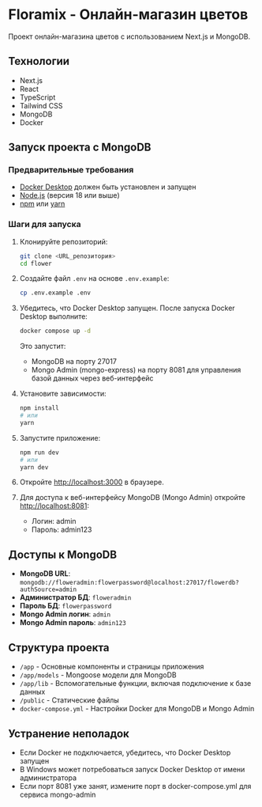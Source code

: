 # Floramix - Онлайн-магазин цветов

Проект онлайн-магазина цветов с использованием Next.js и MongoDB.

## Технологии

- Next.js
- React
- TypeScript
- Tailwind CSS
- MongoDB
- Docker

## Запуск проекта с MongoDB

### Предварительные требования

- [Docker Desktop](https://www.docker.com/products/docker-desktop/) должен быть установлен и запущен
- [Node.js](https://nodejs.org/) (версия 18 или выше)
- [npm](https://www.npmjs.com/) или [yarn](https://yarnpkg.com/)

### Шаги для запуска

1. Клонируйте репозиторий:
   ```bash
   git clone <URL_репозитория>
   cd flower
   ```

2. Создайте файл `.env` на основе `.env.example`:
   ```bash
   cp .env.example .env
   ```

3. Убедитесь, что Docker Desktop запущен. После запуска Docker Desktop выполните:
   ```bash
   docker compose up -d
   ```
   
   Это запустит:
   - MongoDB на порту 27017
   - Mongo Admin (mongo-express) на порту 8081 для управления базой данных через веб-интерфейс

4. Установите зависимости:
   ```bash
   npm install
   # или
   yarn
   ```

5. Запустите приложение:
   ```bash
   npm run dev
   # или
   yarn dev
   ```

6. Откройте [http://localhost:3000](http://localhost:3000) в браузере.

7. Для доступа к веб-интерфейсу MongoDB (Mongo Admin) откройте [http://localhost:8081](http://localhost:8081):
   - Логин: admin
   - Пароль: admin123

## Доступы к MongoDB

- **MongoDB URL**: `mongodb://floweradmin:flowerpassword@localhost:27017/flowerdb?authSource=admin`
- **Администратор БД**: `floweradmin`
- **Пароль БД**: `flowerpassword`
- **Mongo Admin логин**: `admin`
- **Mongo Admin пароль**: `admin123`

## Структура проекта

- `/app` - Основные компоненты и страницы приложения
- `/app/models` - Mongoose модели для MongoDB
- `/app/lib` - Вспомогательные функции, включая подключение к базе данных
- `/public` - Статические файлы
- `docker-compose.yml` - Настройки Docker для MongoDB и Mongo Admin

## Устранение неполадок

- Если Docker не подключается, убедитесь, что Docker Desktop запущен
- В Windows может потребоваться запуск Docker Desktop от имени администратора
- Если порт 8081 уже занят, измените порт в docker-compose.yml для сервиса mongo-admin
